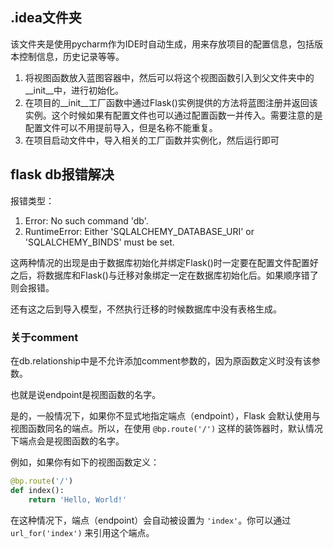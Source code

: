 ## .idea文件夹

该文件夹是使用pycharm作为IDE时自动生成，用来存放项目的配置信息，包括版本控制信息，历史记录等等。

1. 将视图函数放入蓝图容器中，然后可以将这个视图函数引入到父文件夹中的__init__中，进行初始化。
2. 在项目的__init__工厂函数中通过Flask()实例提供的方法将蓝图注册并返回该实例。这个时候如果有配置文件也可以通过配置函数一并传入。需要注意的是配置文件可以不用提前导入，但是名称不能重复。
3. 在项目启动文件中，导入相关的工厂函数并实例化，然后运行即可

## flask db报错解决

报错类型：

1. Error: No such command 'db'.
2. RuntimeError: Either 'SQLALCHEMY_DATABASE_URI' or 'SQLALCHEMY_BINDS' must be set.

这两种情况的出现是由于数据库初始化并绑定Flask()时一定要在配置文件配置好之后，将数据库和Flask()与迁移对象绑定一定在数据库初始化后。如果顺序错了则会报错。



还有这之后到导入模型，不然执行迁移的时候数据库中没有表格生成。

### 关于comment

在db.relationship中是不允许添加comment参数的，因为原函数定义时没有该参数。



也就是说endpoint是视图函数的名字。

是的，一般情况下，如果你不显式地指定端点（endpoint），Flask 会默认使用与视图函数同名的端点。所以，在使用 `@bp.route('/')` 这样的装饰器时，默认情况下端点会是视图函数的名字。

例如，如果你有如下的视图函数定义：

~~~ python
@bp.route('/')
def index():
    return 'Hello, World!'
~~~



在这种情况下，端点（endpoint）会自动被设置为 `'index'`。你可以通过 `url_for('index')` 来引用这个端点。


